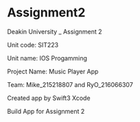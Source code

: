 # Assignment2
Deakin University _ Assignment 2

Unit code: SIT223

Unit name: IOS Progamming

Project Name: Music Player App

Team: Mike_215218807 and RyO_216066307

Created app by Swift3 Xcode

Build App for Assignment 2
